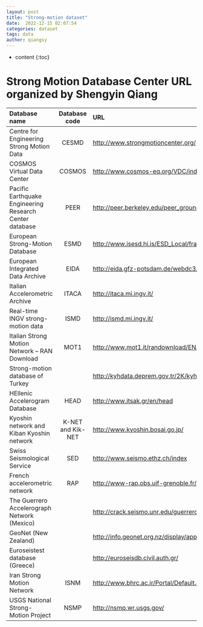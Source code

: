 ```yaml
---
layout: post
title: "Strong-motion dataset"
date:  2022-12-15 02:07:54
categories: dataset
tags: data
author: qiangsy
---
```


* content
{:toc}

# Strong Motion Database Center URL organized by Shengyin Qiang

| Database name | Database code | URL  |
| :--------- | :----:  | :---- |
| Centre for Engineering Strong Motion Data |CESMD| http://www.strongmotioncenter.org/   |
| COSMOS Virtual Data Center |COSMOS| http://www.cosmos-eq.org/VDC/index.html |
| Pacific Earthquake Engineering Research Center database|PEER|  http://peer.berkeley.edu/peer_ground_motion_database |
| European Strong-Motion Database| ESMD| http://www.isesd.hi.is/ESD_Local/frameset.htm |
| European Integrated Data Archive|  EIDA|  http://eida.gfz-potsdam.de/webdc3/ |
| Italian Accelerometric Archive | ITACA| http://itaca.mi.ingv.it/ |
| Real-time INGV strong- motion data |  ISMD|  http://ismd.mi.ingv.it/ |
| Italian Strong Motion Network – RAN Download | MOT1 |  http://www.mot1.it/randownload/EN/index.php |
| Strong-motion database of Turkey | |http://kyhdata.deprem.gov.tr/2K/kyhdata_v4.php |
| HEllenic Accelerogram Database| HEAD|  http://www.itsak.gr/en/head |
| Kyoshin network and Kiban Kyoshin network |  K-NET and Kik-NET | http://www.kyoshin.bosai.go.jp/ |
| Swiss Seismological Service | SED | http://www.seismo.ethz.ch/index |
| French accelerometric network |RAP| http://www-rap.obs.ujf-grenoble.fr/ |
| The Guerrero Accelerograph Network (Mexico) | | http://crack.seismo.unr.edu/guerrero/description.html |
| GeoNet (New Zealand) | |  http://info.geonet.org.nz/display/appdata/Applications+and+Data |
| Euroseistest database (Greece)|   |http://euroseisdb.civil.auth.gr/|
| Iran Strong Motion Network | ISNM | http://www.bhrc.ac.ir/Portal/Default.aspx?tabid=635 |
| USGS National Strong- Motion Project |NSMP | http://nsmp.wr.usgs.gov/ |

